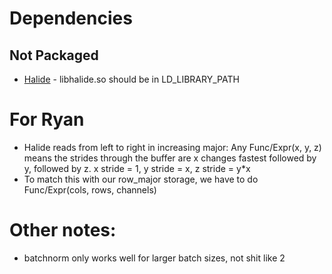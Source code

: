 # Dependencies

## Not Packaged
- [Halide](https://github.com/halide/Halide) - libhalide.so should be in LD_LIBRARY_PATH

# For Ryan
- Halide reads from left to right in increasing major: Any Func/Expr(x, y, z) means the strides through the buffer are x changes fastest followed by y, followed by z. x stride = 1, y stride = x, z stride = y*x
- To match this with our row_major storage, we have to do Func/Expr(cols, rows, channels)

# Other notes:
- batchnorm only works well for larger batch sizes, not shit like 2
